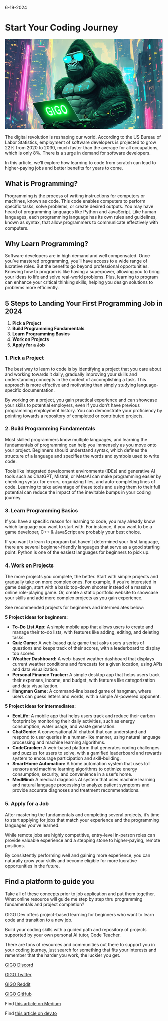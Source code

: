 6-19-2024

# Start Your Coding Journey 

![image generated in our discord](https://raw.githubusercontent.com/Gage-Technologies/blogs-gigo.dev/master/images/GIGOarticleimagePNG.png)

The digital revolution is reshaping our world. According to the US Bureau of Labor Statistics, employment of software developers is projected to grow 22% from 2020 to 2030, much faster than the average for all occupations, which is only 8%. There is a surge in demand for software developers.

In this article, we’ll explore how learning to code from scratch can lead to higher-paying jobs and better benefits for years to come.

## What is Programming?

Programming is the process of writing instructions for computers or machines, known as code. This code enables computers to perform specific tasks, solve problems, or create desired outputs. You may have heard of programming languages like Python and JavaScript. Like human languages, each programming language has its own rules and guidelines, known as syntax, that allow programmers to communicate effectively with computers.

## Why Learn Programming?

Software developers are in high demand and well compensated. Once you’ve mastered programming, you’ll have access to a wide range of lucrative roles. But the benefits go beyond professional opportunities. Knowing how to program is like having a superpower, allowing you to bring your ideas to life and solve real-world problems. Plus, learning to program can enhance your critical thinking skills, helping you design solutions to problems more efficiently.

## 5 Steps to Landing Your First Programming Job in 2024

1. **Pick a Project**
2. **Build Programming Fundamentals**
3. **Learn Programming Basics**
4. **Work on Projects**
5. **Apply for a Job**

### 1. Pick a Project

The best way to learn to code is by identifying a project that you care about and working towards it daily, gradually improving your skills and understanding concepts in the context of accomplishing a task. This approach is more effective and motivating than simply studying language-specific documentation.

By working on a project, you gain practical experience and can showcase your skills to potential employers, even if you don’t have previous programming employment history. You can demonstrate your proficiency by pointing towards a repository of completed or contributed projects.

### 2. Build Programming Fundamentals

Most skilled programmers know multiple languages, and learning the fundamentals of programming can help you immensely as you move onto your project. Beginners should understand syntax, which defines the structure of a language and specifies the words and symbols used to write code.

Tools like integrated development environments (IDEs) and generative AI tools such as ChatGPT, Mistral, or MetaAI can make programming easier by checking syntax for errors, organizing files, and auto-completing lines of code. Learning to take advantage of these tools and using them to their full potential can reduce the impact of the inevitable bumps in your coding journey.

### 3. Learn Programming Basics

If you have a specific reason for learning to code, you may already know which language you want to start with. For instance, if you want to be a game developer, C++ & JavaScript are probably your best choice.

If you want to learn to program but haven’t determined your first language, there are several beginner-friendly languages that serve as a good starting point. Python is one of the easiest languages for beginners to pick up.

### 4. Work on Projects

The more projects you complete, the better. Start with simple projects and gradually take on more complex ones. For example, if you’re interested in game design, start with a basic top-down shooter instead of a massive online role-playing game. Or, create a static portfolio website to showcase your skills and add more complex projects as you gain experience.

See recommended projects for beginners and intermediates below:

**5 Project ideas for beginners:**

- **To-Do List App:** A simple mobile app that allows users to create and manage their to-do lists, with features like adding, editing, and deleting tasks.
- **Quiz Game:** A web-based quiz game that asks users a series of questions and keeps track of their scores, with a leaderboard to display top scores.
- **Weather Dashboard:** A web-based weather dashboard that displays current weather conditions and forecasts for a given location, using APIs and data visualization.
- **Personal Finance Tracker:** A simple desktop app that helps users track their expenses, income, and budget, with features like categorization and data visualization.
- **Hangman Game:** A command-line based game of hangman, where users can guess letters and words, with a simple AI-powered opponent.

**5 Project ideas for intermediates:**

- **EcoLife:** A mobile app that helps users track and reduce their carbon footprint by monitoring their daily activities, such as energy consumption, water usage, and waste generation.
- **ChatGenie:** A conversational AI chatbot that can understand and respond to user queries in a human-like manner, using natural language processing and machine learning algorithms.
- **CodeCracker:** A web-based platform that generates coding challenges and puzzles for users to solve, with a gamified leaderboard and rewards system to encourage participation and skill-building.
- **SmartHome Automation:** A home automation system that uses IoT sensors and machine learning algorithms to optimize energy consumption, security, and convenience in a user’s home.
- **MedMind:** A medical diagnosis AI system that uses machine learning and natural language processing to analyze patient symptoms and provide accurate diagnoses and treatment recommendations.

### 5. Apply for a Job

After mastering the fundamentals and completing several projects, it’s time to start applying for jobs that match your experience and the programming languages you’ve learned.

While remote jobs are highly competitive, entry-level in-person roles can provide valuable experience and a stepping stone to higher-paying, remote positions.

By consistently performing well and gaining more experience, you can naturally grow your skills and become eligible for more lucrative opportunities in the future.

## Find a platform to guide you

Take all of these concepts prior to job application and put them together. What online resource will guide me step by step thru programming fundamentals and project completion?

GIGO Dev offers project-based learning for beginners who want to learn code and transition to a new job.

Build your coding skills with a guided path and repository of projects supported by your own personal AI tutor, Code Teacher.

There are tons of resources and communities out there to support you in your coding journey, just search for something that fits your interests and remember that the harder you work, the luckier you get.

[GIGO Discord](https://discord.gg/learnprogramming)

[GIGO Twitter](https://twitter.com/gigo_dev)

[GIGO Reddit](https://www.reddit.com/r/gigodev/)

[GIGO GitHub](https://github.com/Gage-Technologies/gigo.dev)

Find [this article on Medium](https://medium.com/@gigo_dev/start-your-coding-journey-9e3386025c36)

Find [this article on dev.to](https://dev.to/gigo_dev/how-a-beginner-should-start-coding-2024-3mo4)
